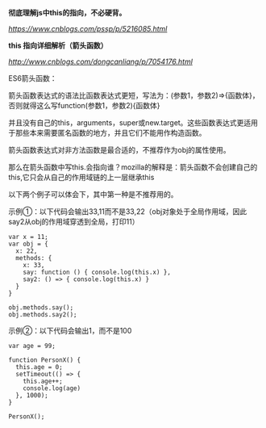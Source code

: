 **彻底理解js中this的指向，不必硬背。**

*https://www.cnblogs.com/pssp/p/5216085.html*



**this 指向详细解析（箭头函数）**

*http://www.cnblogs.com/dongcanliang/p/7054176.html*



ES6箭头函数：

箭头函数表达式的语法比函数表达式更短，写法为：(参数1，参数2)=>{函数体}，否则就得这么写function(参数1，参数2){函数体}

并且没有自己的this，arguments，super或new.target。这些函数表达式更适用于那些本来需要匿名函数的地方，并且它们不能用作构造函数。

箭头函数表达式对非方法函数是最合适的，不推荐作为obj的属性使用。

那么在箭头函数中写this.会指向谁？mozilla的解释是：箭头函数不会创建自己的this,它只会从自己的作用域链的上一层继承this

以下两个例子可以体会下，其中第一种是不推荐用的。

示例①：以下代码会输出33,11而不是33,22（obj对象处于全局作用域，因此say2从obj的作用域穿透到全局，打印11）

    var x = 11;
    var obj = {
      x: 22,
      methods: {
        x: 33,
        say: function () { console.log(this.x) },
        say2: () => { console.log(this.x) }
      }
    }
     
    obj.methods.say();
    obj.methods.say2();
示例②：以下代码会输出1，而不是100 

    var age = 99;
     
    function PersonX() {
      this.age = 0;
      setTimeout(() => {
        this.age++;
        console.log(age)
      }, 1000);
    }
     
    PersonX();